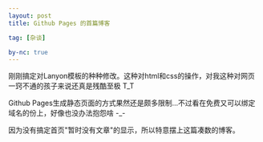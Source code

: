 ```yaml
---
layout: post
title: Github Pages 的首篇博客

tag: [杂谈]

by-nc: true
---
```


刚刚搞定对Lanyon模板的种种修改。这种对html和css的操作，对我这种对网页一窍不通的孩子来说还真是残酷至极 T_T

Github Pages生成静态页面的方式果然还是颇多限制...不过看在免费又可以绑定域名的份上，好像也没办法抱怨啥 -_-

因为没有搞定首页"暂时没有文章"的显示，所以特意摆上这篇凑数的博客。
